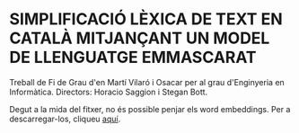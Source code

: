 # SIMPLIFICACIÓ LÈXICA DE TEXT EN CATALÀ MITJANÇANT UN MODEL DE LLENGUATGE EMMASCARAT

Treball de Fi de Grau d'en Martí Vilaró i Osacar per al grau d'Enginyeria en Informàtica.
Directors: Horacio Saggion i Stegan Bott.

Degut a la mida del fitxer, no és possible penjar els word embeddings. Per a descarregar-los, cliqueu [aquí](https://dl.fbaipublicfiles.com/fasttext/vectors-crawl/cc.ca.300.bin.gz).
